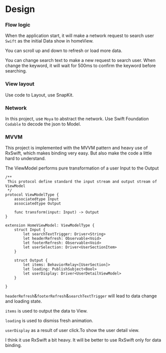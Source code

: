 #  Design
### Flow logic
When the application start, it will make a network request to search user `Swift` as the initial Data show in homeView.

You can scroll up and down to refresh or load more data.

You can change search text to make a new request to search user. When change the keyword, it will wait for 500ms to confirm the keyword before searching.

### View layout
Use code to Layout, use SnapKit.

### Network
In this project, use `Moya` to abstract the network. Use Swift Foundation `Codable` to decode the json to Model.

### MVVM

This project is implemented with the MVVM pattern and heavy use of RxSwift, which makes binding very easy. But also make the code a little hard to understand.

The ViewModel performs pure transformation of a user Input to the Output
```
/**
 This protocol define standard the input stream and output stream of ViewModel
 */
protocol ViewModelType {
    associatedtype Input
    associatedtype Output
    
    func transform(input: Input) -> Output
}

extension HomeViewModel: ViewModelType {
    struct Input {
        let searchTextTrigger: Driver<String>
        let headerRefresh: Observable<Void>
        let footerRefresh: Observable<Void>
        let userSelection: Driver<UserSectionItem>
    }
    
    struct Output {
        let items: BehaviorRelay<[UserSection]>
        let loading: PublishSubject<Bool>
        let userDisplay: Driver<UserDetailViewModel>
    }

}
```
`headerRefresh`&`footerRefresh`&`searchTextTrigger` will lead to data change and loading state.

`items` is used to output the data to View.

`loading` is used to dismiss fresh animation.

`userDisplay` as a result of user click.To show the user detail view.

I think it use RxSwift a bit heavy. It will be better to use RxSwift only for data binding.
